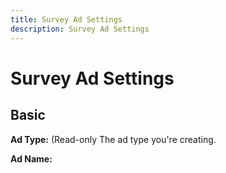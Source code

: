 ```yaml
---
title: Survey Ad Settings
description: Survey Ad Settings
---
```

# Survey Ad Settings

<!-- If the ad settings vary much by survey type, then create a subheading (##) for each survey type. If there are only a few differences, then all can go in the same list, with "(XXX ads only)" for the fields that don't apply to everything.-->

<!-- When a maximum number of characters is allowed, or there any restrictions on the type of characters allowed, include that (such as "The maximum length is 15 characters.") -->

## Basic

**Ad Type:** (Read-only The ad type you're creating.

**Ad Name:**

<!--
>[!MORELIKETHIS]
>
>* [About Survey Management in Advertising Cloud DSP](survey-about.md)
>* [Create a Survey](survey-create.md)
>* [Survey Settings](survey-settings.md)
>* [Create an Additional Ad from a Survey](survey-create-additional-ad.md)
>* [Best Practices for Survey Optimization](survey-best-practices-optimization)
>* [View Survey Performance](survey-view-performance.md)
-->
